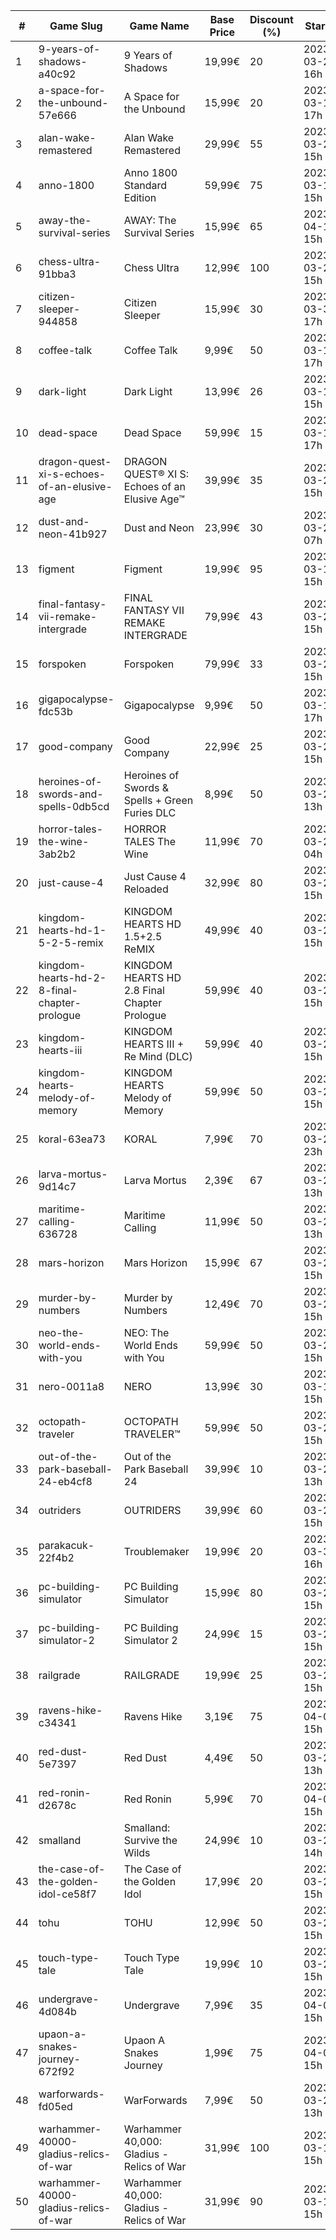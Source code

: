 |#|Game Slug|Game Name|Base Price|Discount (%)|Starts|Ends|
|---|---|---|---|---|---|---|
|1|9-years-of-shadows-a40c92|9 Years of Shadows|19,99€|20|2023-03-27 16h|2023-04-03 16h|
|2|a-space-for-the-unbound-57e666|A Space for the Unbound|15,99€|20|2023-03-16 17h|2023-03-26 17h|
|3|alan-wake-remastered|Alan Wake Remastered|29,99€|55|2023-03-28 15h|2023-04-04 15h|
|4|anno-1800|Anno 1800 Standard Edition|59,99€|75|2023-03-16 15h|2023-03-23 16h|
|5|away-the-survival-series|AWAY: The Survival Series|15,99€|65|2023-04-15 15h|2023-04-29 15h|
|6|chess-ultra-91bba3|Chess Ultra|12,99€|100|2023-03-23 15h|2023-03-30 15h|
|7|citizen-sleeper-944858|Citizen Sleeper|15,99€|30|2023-03-30 17h|2023-04-05 17h|
|8|coffee-talk|Coffee Talk|9,99€|50|2023-03-16 17h|2023-03-23 17h|
|9|dark-light|Dark Light|13,99€|26|2023-03-16 15h|2023-03-24 15h|
|10|dead-space|Dead Space|59,99€|15|2023-03-16 17h|2023-03-23 17h|
|11|dragon-quest-xi-s-echoes-of-an-elusive-age|DRAGON QUEST® XI S: Echoes of an Elusive Age™|39,99€|35|2023-03-27 15h|2023-04-03 16h|
|12|dust-and-neon-41b927|Dust and Neon|23,99€|30|2023-03-27 07h|2023-04-03 07h|
|13|figment|Figment|19,99€|95|2023-03-16 15h|2023-04-09 15h|
|14|final-fantasy-vii-remake-intergrade|FINAL FANTASY VII REMAKE INTERGRADE|79,99€|43|2023-03-27 15h|2023-04-03 16h|
|15|forspoken|Forspoken|79,99€|33|2023-03-23 15h|2023-04-03 16h|
|16|gigapocalypse-fdc53b|Gigapocalypse|9,99€|50|2023-03-16 17h|2023-03-23 17h|
|17|good-company|Good Company|22,99€|25|2023-03-28 15h|2023-04-04 15h|
|18|heroines-of-swords-and-spells-0db5cd|Heroines of Swords & Spells + Green Furies DLC|8,99€|50|2023-03-21 13h|2023-03-28 13h|
|19|horror-tales-the-wine-3ab2b2|HORROR TALES The Wine|11,99€|70|2023-03-22 04h|2023-04-02 04h|
|20|just-cause-4|Just Cause 4 Reloaded|32,99€|80|2023-03-27 15h|2023-04-03 16h|
|21|kingdom-hearts-hd-1-5-2-5-remix|KINGDOM HEARTS HD 1.5+2.5 ReMIX|49,99€|40|2023-03-27 15h|2023-04-03 16h|
|22|kingdom-hearts-hd-2-8-final-chapter-prologue|KINGDOM HEARTS HD 2.8 Final Chapter Prologue|59,99€|40|2023-03-27 15h|2023-04-03 16h|
|23|kingdom-hearts-iii|KINGDOM HEARTS III + Re Mind (DLC)|59,99€|40|2023-03-27 15h|2023-04-03 16h|
|24|kingdom-hearts-melody-of-memory|KINGDOM HEARTS Melody of Memory|59,99€|50|2023-03-27 15h|2023-04-03 16h|
|25|koral-63ea73|KORAL|7,99€|70|2023-03-23 23h|2023-04-04 23h|
|26|larva-mortus-9d14c7|Larva Mortus|2,39€|67|2023-03-27 13h|2023-04-03 13h|
|27|maritime-calling-636728|Maritime Calling|11,99€|50|2023-03-27 13h|2023-04-03 13h|
|28|mars-horizon|Mars Horizon|15,99€|67|2023-03-28 15h|2023-04-04 15h|
|29|murder-by-numbers|Murder by Numbers|12,49€|70|2023-03-28 15h|2023-04-04 15h|
|30|neo-the-world-ends-with-you|NEO: The World Ends with You|59,99€|50|2023-03-27 15h|2023-04-03 16h|
|31|nero-0011a8|NERO|13,99€|30|2023-03-16 15h|2023-03-23 15h|
|32|octopath-traveler|OCTOPATH TRAVELER™|59,99€|50|2023-03-27 15h|2023-04-03 16h|
|33|out-of-the-park-baseball-24-eb4cf8|Out of the Park Baseball 24|39,99€|10|2023-03-24 13h|2023-04-07 13h|
|34|outriders|OUTRIDERS|39,99€|60|2023-03-27 15h|2023-04-03 16h|
|35|parakacuk-22f4b2|Troublemaker|19,99€|20|2023-03-30 16h|2023-04-06 16h|
|36|pc-building-simulator|PC Building Simulator|15,99€|80|2023-03-28 15h|2023-04-04 15h|
|37|pc-building-simulator-2|PC Building Simulator 2|24,99€|15|2023-03-28 15h|2023-04-04 15h|
|38|railgrade|RAILGRADE|19,99€|25|2023-03-28 15h|2023-04-04 15h|
|39|ravens-hike-c34341|Ravens Hike|3,19€|75|2023-04-03 15h|2023-04-10 15h|
|40|red-dust-5e7397|Red Dust|4,49€|50|2023-03-20 13h|2023-03-27 13h|
|41|red-ronin-d2678c|Red Ronin|5,99€|70|2023-04-03 15h|2023-04-10 15h|
|42|smalland|Smalland: Survive the Wilds|24,99€|10|2023-03-29 14h|2023-04-10 14h|
|43|the-case-of-the-golden-idol-ce58f7|The Case of the Golden Idol|17,99€|20|2023-03-23 15h|2023-04-02 15h|
|44|tohu|TOHU|12,99€|50|2023-03-28 15h|2023-04-04 15h|
|45|touch-type-tale|Touch Type Tale|19,99€|10|2023-03-28 15h|2023-04-04 15h|
|46|undergrave-4d084b|Undergrave|7,99€|35|2023-04-03 15h|2023-04-10 15h|
|47|upaon-a-snakes-journey-672f92|Upaon A Snakes Journey|1,99€|75|2023-04-03 15h|2023-04-10 15h|
|48|warforwards-fd05ed|WarForwards|7,99€|50|2023-03-20 13h|2023-03-27 13h|
|49|warhammer-40000-gladius-relics-of-war|Warhammer 40,000: Gladius - Relics of War|31,99€|100|2023-03-16 15h|2023-03-23 15h|
|50|warhammer-40000-gladius-relics-of-war|Warhammer 40,000: Gladius - Relics of War|31,99€|90|2023-03-16 15h|2023-03-23 15h|
